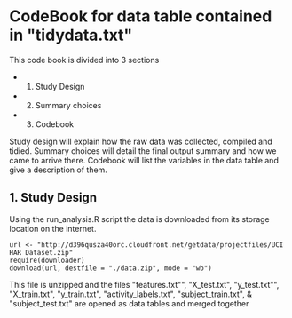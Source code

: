 # CodeBook for data table contained in "tidydata.txt"


This code book is divided into 3 sections

* 1. Study Design
* 2. Summary choices
* 3. Codebook

Study design will explain how the raw data was collected, compiled and tidied.
Summary choices will detail the final output summary and how we came to arrive there.
Codebook will list the variables in the data table and give a description of them.

## 1. Study Design
 

Using the run_analysis.R script the data is downloaded from its storage location 
on the internet.
```
url <- "http://d396qusza40orc.cloudfront.net/getdata/projectfiles/UCI HAR Dataset.zip"
require(downloader)
download(url, destfile = "./data.zip", mode = "wb")
```

This file is unzipped and the files "features.txt"", "X_test.txt", "y_test.txt"", "X_train.txt", "y_train.txt", "activity_labels.txt", "subject_train.txt", & "subject_test.txt" are opened as data tables and merged together
